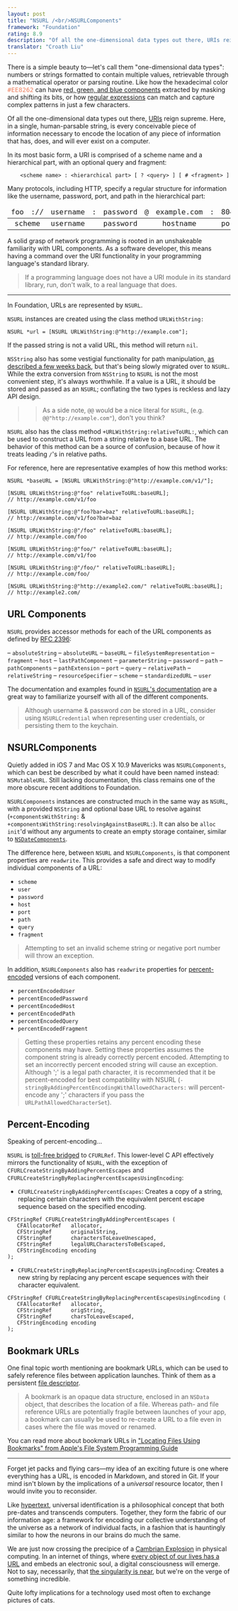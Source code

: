 ```yaml
---
layout: post
title: "NSURL /<br/>NSURLComponents"
framework: "Foundation"
rating: 8.9
description: "Of all the one-dimensional data types out there, URIs reign supreme. Here, in a single, human-parsable string, is every conceivable piece of information necessary to encode the location of any piece of information that has, does, and will ever exist on a computer."
translator: "Croath Liu"
---
```


There is a simple beauty to—let's call them "one-dimensional data types": numbers or strings formatted to contain multiple values, retrievable through a mathematical operator or parsing routine. Like how the hexadecimal color <tt style="color: #EE8262;">#EE8262</tt> can have [red, green, and blue components](http://en.wikipedia.org/wiki/Web_colors) extracted by masking and shifting its bits, or how [regular expressions](http://en.wikipedia.org/wiki/Regular_expression) can match and capture complex patterns in just a few characters.

Of all the one-dimensional data types out there, [URIs](http://en.wikipedia.org/wiki/URI_scheme) reign supreme. Here, in a single, human-parsable string, is every conceivable piece of information necessary to encode the location of any piece of information that has, does, and will ever exist on a computer.

In its most basic form, a URI is comprised of a scheme name and a hierarchical part, with an optional query and fragment:

        <scheme name> : <hierarchical part> [ ? <query> ] [ # <fragment> ]

Many protocols, including HTTP, specify a regular structure for information like the username, password, port, and path in the hierarchical part:

<table style="font-family:Menlo,monospace;">
    <thead>
        <tr>
            <td>foo</td>
            <td>://</td>
            <td>username</td>
            <td>:</td>
            <td>password</td>
            <td>@</td>
            <td>example.com</td>
            <td>:</td>
            <td>8042</td>
            <td>/over/there/index</td>
            <td>.</td>
            <td>dtb</td>
            <td>?</td>
            <td>type=animal&amp;name=narwhal</td>
            <td>#</td>
            <td>nose</td>
        </tr>
    </thead>
    <tbody>
        <tr style="text-align:center">
            <td colspan="2">scheme</td>
            <td>username</td>
            <td></td>
            <td>password</td>
            <td></td>
            <td>hostname</td>
            <td></td>
            <td>port</td>
            <td>path</td>
            <td></td>
            <td>extension</td>
            <td></td>
            <td>query</td>
            <td></td>
            <td>fragment</td>
        </tr>
    </tbody>
</table>

A solid grasp of network programming is rooted in an unshakeable familiarity with URL components. As a software developer, this means having a command over the URI functionality in your programming language's standard library.

> If a programming language does not have a URI module in its standard library, run, don't walk, to a real language that does.

* * *

In Foundation, URLs are represented by `NSURL`.

`NSURL` instances are created using the class method `URLWithString:`

~~~{objective-c}
NSURL *url = [NSURL URLWithString:@"http://example.com"];
~~~

If the passed string is not a valid URL, this method will return `nil`.

`NSString` also has some vestigial functionality for path manipulation, [as described a few weeks back](http://nshipster.com/nstemporarydirectory/), but that's being slowly migrated over to `NSURL`. While the extra conversion from `NSString` to `NSURL` is not the most convenient step, it's always worthwhile. If a value is a URL, it should be stored and passed as an `NSURL`; conflating the two types is reckless and lazy API design.

>> As a side note, `@@` would be a nice literal for `NSURL`, (e.g. `@@"http://example.com"`), don't you think?

`NSURL` also has the class method `+URLWithString:relativeToURL:`, which can be used to construct a URL from a string relative to a base URL. The behavior of this method can be a source of confusion, because of how it treats leading `/`'s in relative paths.

For reference, here are representative examples of how this method works:

~~~{objective-c}
NSURL *baseURL = [NSURL URLWithString:@"http://example.com/v1/"];

[NSURL URLWithString:@"foo" relativeToURL:baseURL];
// http://example.com/v1/foo

[NSURL URLWithString:@"foo?bar=baz" relativeToURL:baseURL];
// http://example.com/v1/foo?bar=baz

[NSURL URLWithString:@"/foo" relativeToURL:baseURL];
// http://example.com/foo

[NSURL URLWithString:@"foo/" relativeToURL:baseURL];
// http://example.com/v1/foo

[NSURL URLWithString:@"/foo/" relativeToURL:baseURL];
// http://example.com/foo/

[NSURL URLWithString:@"http://example2.com/" relativeToURL:baseURL];
// http://example2.com/
~~~

## URL Components

`NSURL` provides accessor methods for each of the URL components as defined by [RFC 2396](http://www.ietf.org/rfc/rfc2396.txt):

– `absoluteString`
– `absoluteURL`
– `baseURL`
– `fileSystemRepresentation`
– `fragment`
– `host`
– `lastPathComponent`
– `parameterString`
– `password`
– `path`
– `pathComponents`
– `pathExtension`
– `port`
– `query`
– `relativePath`
– `relativeString`
– `resourceSpecifier`
– `scheme`
– `standardizedURL`
– `user`

The documentation and examples found in [`NSURL`'s documentation](https://developer.apple.com/library/mac/documentation/Cocoa/Reference/Foundation/Classes/NSURL_Class/Reference/Reference.html) are a great way to familiarize yourself with all of the different components.

> Although username & password _can_ be stored in a URL, consider using `NSURLCredential` when representing user credentials, or persisting them to the keychain.

## NSURLComponents

Quietly added in iOS 7 and Mac OS X 10.9 Mavericks was `NSURLComponents`, which can best be described by what it could have been named instead: `NSMutableURL`. Still lacking documentation, this class remains one of the more obscure recent additions to Foundation.

`NSURLComponents` instances are constructed much in the same way as `NSURL`, with a provided `NSString` and optional base URL to resolve against (`+componentsWithString:` & `+componentsWithString:resolvingAgainstBaseURL:`). It can also be `alloc init`'d without any arguments to create an empty storage container, similar to [`NSDateComponents`](http://nshipster.com/nsdatecomponents/).

The difference here, between `NSURL` and `NSURLComponents`, is that component properties are `readwrite`. This provides a safe and direct way to modify individual components of a URL:

- `scheme`
- `user`
- `password`
- `host`
- `port`
- `path`
- `query`
- `fragment`

> Attempting to set an invalid scheme string or negative port number will throw an exception.

In addition, `NSURLComponents` also has `readwrite` properties for [percent-encoded](http://en.wikipedia.org/wiki/Percent-encoding) versions of each component.

- `percentEncodedUser`
- `percentEncodedPassword`
- `percentEncodedHost`
- `percentEncodedPath`
- `percentEncodedQuery`
- `percentEncodedFragment`

> Getting these properties retains any percent encoding these components may have. Setting these properties assumes the component string is already correctly percent encoded. Attempting to set an incorrectly percent encoded string will cause an exception. Although ';' is a legal path character, it is recommended that it be percent-encoded for best compatibility with NSURL (`-stringByAddingPercentEncodingWithAllowedCharacters:` will percent-encode any ';' characters if you pass the `URLPathAllowedCharacterSet`).

## Percent-Encoding

Speaking of percent-encoding...

`NSURL` is [toll-free bridged](https://developer.apple.com/library/ios/documentation/CoreFoundation/Conceptual/CFDesignConcepts/Articles/tollFreeBridgedTypes.html) to `CFURLRef`. This lower-level C API effectively mirrors the functionality of `NSURL`, with the exception of `CFURLCreateStringByAddingPercentEscapes` and `CFURLCreateStringByReplacingPercentEscapesUsingEncoding`:

- `CFURLCreateStringByAddingPercentEscapes`: Creates a copy of a string, replacing certain characters with the equivalent percent escape sequence based on the specified encoding.

~~~{objective-c}
CFStringRef CFURLCreateStringByAddingPercentEscapes (
   CFAllocatorRef   allocator,
   CFStringRef      originalString,
   CFStringRef      charactersToLeaveUnescaped,
   CFStringRef      legalURLCharactersToBeEscaped,
   CFStringEncoding encoding
);
~~~

- `CFURLCreateStringByReplacingPercentEscapesUsingEncoding`: Creates a new string by replacing any percent escape sequences with their character equivalent.

~~~{objective-c}
CFStringRef CFURLCreateStringByReplacingPercentEscapesUsingEncoding (
   CFAllocatorRef   allocator,
   CFStringRef      origString,
   CFStringRef      charsToLeaveEscaped,
   CFStringEncoding encoding
);
~~~

## Bookmark URLs

One final topic worth mentioning are bookmark URLs, which can be used to safely reference files between application launches. Think of them as a persistent [file descriptor](http://en.wikipedia.org/wiki/File_descriptor).

> A bookmark is an opaque data structure, enclosed in an `NSData` object, that describes the location of a file. Whereas path- and file reference URLs are potentially fragile between launches of your app, a bookmark can usually be used to re-create a URL to a file even in cases where the file was moved or renamed.

You can read more about bookmark URLs in ["Locating Files Using Bookmarks" from Apple's File System Programming Guide](https://developer.apple.com/library/ios/documentation/FileManagement/Conceptual/FileSystemProgrammingGuide/AccessingFilesandDirectories/AccessingFilesandDirectories.html)


* * *

Forget jet packs and flying cars—my idea of an exciting future is one where everything has a URL, is encoded in Markdown, and stored in Git. If your mind isn't blown by the implications of a _universal_ resource locator, then I would invite you to reconsider.

Like [hypertext](http://en.wikipedia.org/wiki/Hypertext), universal identification is a philosophical concept that both pre-dates and transcends computers. Together, they form the fabric of our information age: a framework for encoding our collective understanding of the universe as a network of individual facts, in a fashion that is hauntingly similar to how the neurons in our brains do much the same.

We are just now crossing the precipice of a [Cambrian Explosion](http://en.wikipedia.org/wiki/Cambrian_explosion) in physical computing. In an internet of things, where [every object of our lives has a URL](http://en.wikipedia.org/wiki/IPv6#Larger_address_space) and embeds an electronic soul, a digital consciousness will emerge. Not to say, necessarily, that [the singularity is near](http://en.wikipedia.org/wiki/The_Singularity_Is_Near), but we're on the verge of something incredible.

Quite lofty implications for a technology used most often to exchange pictures of cats.

